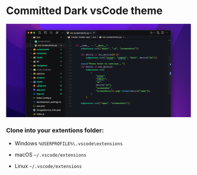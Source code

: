 # Committed Dark vsCode theme

![screenshot](./screenshot.png)

### Clone into your extentions folder:

- Windows `%USERPROFILE%\.vscode\extensions`

- macOS `~/.vscode/extensions`

- Linux `~/.vscode/extensions`

